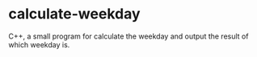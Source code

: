 # calculate-weekday
C++, a small program for calculate the weekday and output the result of which weekday is.
